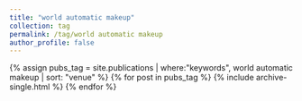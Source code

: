 ```yaml
---
title: "world automatic makeup"
collection: tag
permalink: /tag/world automatic makeup
author_profile: false
---
```

{% assign pubs_tag = site.publications | where:"keywords", world automatic makeup | sort: "venue" %}
{% for post in pubs_tag %}
  {% include archive-single.html %}
{% endfor %}